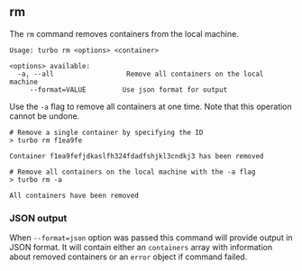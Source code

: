 ## rm

The `rm` command removes containers from the local machine. 

```
Usage: turbo rm <options> <container>

<options> available:
  -a, --all                  Remove all containers on the local machine
     --format=VALUE         Use json format for output
```

Use the `-a` flag to remove all containers at one time. Note that this operation cannot be undone.

```
# Remove a single container by specifying the ID
> turbo rm f1ea9fe

Container f1ea9fefjdkaslfh324fdadfshjkl3cndkj3 has been removed

# Remove all containers on the local machine with the -a flag
> turbo rm -a

All containers have been removed
```

### JSON output

When `--format=json` option was passed this command will provide output in JSON format. It will contain either an `containers` array with information about removed containers or an `error` object if command failed.